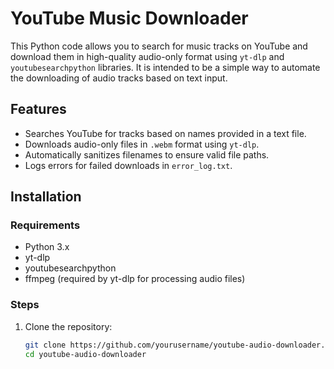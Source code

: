 # YouTube Music Downloader

This Python code allows you to search for music tracks on YouTube and download them in high-quality audio-only format using `yt-dlp` and `youtubesearchpython` libraries. It is intended to be a simple way to automate the downloading of audio tracks based on text input.

## Features
- Searches YouTube for tracks based on names provided in a text file.
- Downloads audio-only files in `.webm` format using `yt-dlp`.
- Automatically sanitizes filenames to ensure valid file paths.
- Logs errors for failed downloads in `error_log.txt`.

## Installation

### Requirements
- Python 3.x
- yt-dlp
- youtubesearchpython
- ffmpeg (required by yt-dlp for processing audio files)

### Steps
1. Clone the repository:
   ```bash
   git clone https://github.com/yourusername/youtube-audio-downloader.git
   cd youtube-audio-downloader
